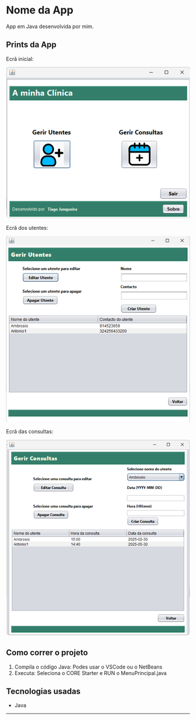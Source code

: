 # Nome da App

App em Java desenvolvida por mim.

## Prints da App

Ecrã inicial: 

![Ecrã principal](./imagens/ecra_inicial.png)

Ecrã dos utentes:

![Ecrã dos utentes](./imagens/ecra_utentes.png)

Ecrã das consultas:

![Ecrã das consultas](./imagens/ecra_consultas.png)

## Como correr o projeto

1. Compila o código Java:
   Podes usar o VSCode ou o NetBeans
2. Executa:
   Seleciona o CORE Starter e RUN o MenuPrincipal.java

## Tecnologias usadas

- Java

---
